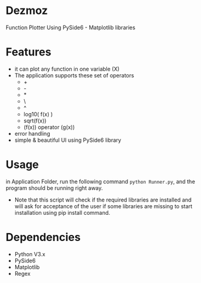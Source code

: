 # Dezmoz
Function Plotter Using PySide6 - Matplotlib libraries

# Features  
- it can plot any function in one variable (X)
- The application supports these set of operators 
    - \+ 
    - \-
    - \*
    - \\
    - \^
    - log10( f(x) )
    - sqrt(f(x))
    - (f(x)) operator (g(x))
- error handling
- simple & beautiful UI using PySide6 library

# Usage
in Application Folder, run the following command
`python Runner.py`, and the program should be running right away.

- Note that this script will check if the required libraries are installed and will ask for acceptance of the user if some libraries are missing to start installation using pip install command.

# Dependencies
- Python V3.x
- PySide6
- Matplotlib
- Regex
